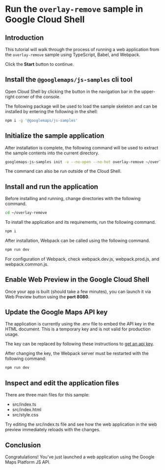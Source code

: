 # Run the `overlay-remove` sample in Google Cloud Shell

<walkthrough-tutorial-duration duration="10"/>

## Introduction

This tutorial will walk through the process of running a web application from
the `overlay-remove` sample using TypeScript, Babel, and Webpack.

Click the **Start** button to continue.

## Install the `@googlemaps/js-samples` cli tool

Open Cloud Shell by clicking the
<walkthrough-cloud-shell-icon></walkthrough-cloud-shell-icon> button in the
navigation bar in the upper-right corner of the console.

The following package will be used to load the sample skeleton and can be
installed by entering the following in the shell:

```bash
npm i -g '@googlemaps/js-samples'
```

## Initialize the sample application

After installation is complete, the following command will be used to extract
the sample contents into the current directory.

```bash
googlemaps-js-samples init -v --no-open --no-hot overlay-remove ~/overlay-remove
```

The command can also be run outside of the Cloud Shell.

## Install and run the application

Before installing and running, change directories with the following command.

```bash
cd ~/overlay-remove
```

To install the application and its requirements, run the following command.

```bash
npm i
```

After installation, Webpack can be called using the following command.

```bash
npm run dev
```

For configuration of Webpack, check
<walkthrough-editor-open-file filePath="~/overlay-remove/webpack.dev.js">webpack.dev.js</walkthrough-editor-open-file>,
<walkthrough-editor-open-file filePath="~/overlay-remove/webpack.prod.js">webpack.prod.js</walkthrough-editor-open-file>,
and
<walkthrough-editor-open-file filePath="~/overlay-remove/webpack.common.js">webpack.common.js</walkthrough-editor-open-file>.

## Enable Web Preview in the Google Cloud Shell

Once your app is built (should take a few minutes), you can launch it via
<walkthrough-spotlight-pointer target="cloudshell" spotlightId="devshell-web-preview-button">Web
Preview button</walkthrough-spotlight-pointer> using the **port 8080**.

## Update the Google Maps API key

The application is currently using the
<walkthrough-editor-open-file filePath="~/overlay-remove/.env">.env</walkthrough-editor-open-file>
file to embed the API key in the HTML document. This is a temporary key and is
not valid for production usage.

The key can be replaced by following these instructions to
[get an api key](https://developers.google.com/maps/documentation/javascript/get-api-key).

After changing the key, the Webpack server must be restarted with the following
command:

```bash
npm run dev
```

## Inspect and edit the application files

There are three main files for this sample:

*   <walkthrough-editor-open-file filePath="~/overlay-remove/src/index.ts">src/index.ts</walkthrough-editor-open-file>
*   <walkthrough-editor-open-file filePath="~/overlay-remove/src/index.html">src/index.html</walkthrough-editor-open-file>
*   <walkthrough-editor-open-file filePath="~/overlay-remove/src/style.css">src/style.css</walkthrough-editor-open-file>

Try editing the <walkthrough-editor-open-file filePath="~/overlay-remove/src/index.ts">src/index.ts</walkthrough-editor-open-file> file and see how the web application in the web preview immediately reloads with the changes.

## Conclusion

<walkthrough-conclusion-trophy></walkthrough-conclusion-trophy>

Congratulations! You've just launched a web application using the Google Maps
Platform JS API.

